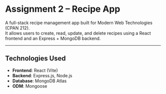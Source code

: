 # Assignment 2 – Recipe App 

A full-stack recipe management app built for Modern Web Technologies (CPAN 212).  
It allows users to create, read, update, and delete recipes using a React frontend and an Express + MongoDB backend.

---

## Technologies Used

- **Frontend**: React (Vite)
- **Backend**: Express.js, Node.js
- **Database**: MongoDB Atlas
- **ODM**: Mongoose



